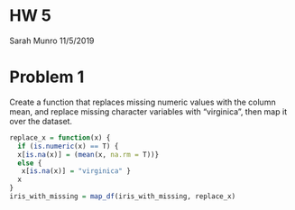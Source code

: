 HW 5
================
Sarah Munro
11/5/2019

# Problem 1

Create a function that replaces missing numeric values with the column
mean, and replace missing character variables with “virginica”, then map
it over the dataset.

``` r
replace_x = function(x) {
  if (is.numeric(x) == T) {
  x[is.na(x)] = (mean(x, na.rm = T))}
  else {
   x[is.na(x)] = "virginica" }
  x
}
iris_with_missing = map_df(iris_with_missing, replace_x)
```
